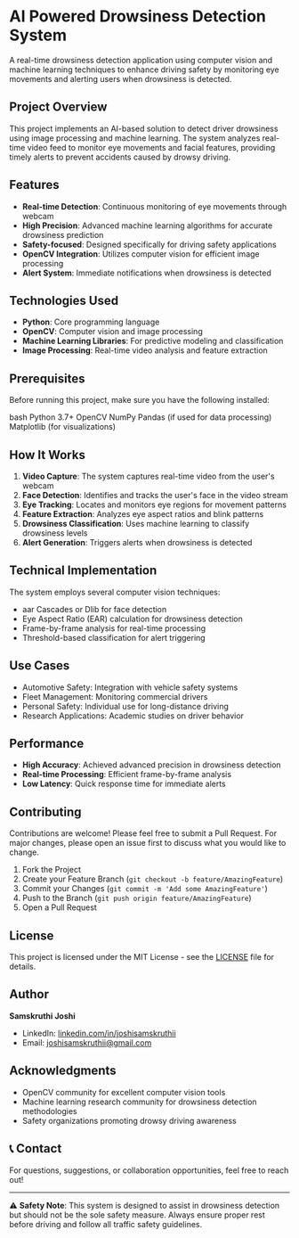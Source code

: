 # AI Powered Drowsiness Detection System

A real-time drowsiness detection application using computer vision and machine learning techniques to enhance driving safety by monitoring eye movements and alerting users when drowsiness is detected.

## Project Overview

This project implements an AI-based solution to detect driver drowsiness using image processing and machine learning. The system analyzes real-time video feed to monitor eye movements and facial features, providing timely alerts to prevent accidents caused by drowsy driving.

## Features

- **Real-time Detection**: Continuous monitoring of eye movements through webcam
- **High Precision**: Advanced machine learning algorithms for accurate drowsiness prediction
- **Safety-focused**: Designed specifically for driving safety applications
- **OpenCV Integration**: Utilizes computer vision for efficient image processing
- **Alert System**: Immediate notifications when drowsiness is detected

## Technologies Used

- **Python**: Core programming language
- **OpenCV**: Computer vision and image processing
- **Machine Learning Libraries**: For predictive modeling and classification
- **Image Processing**: Real-time video analysis and feature extraction

## Prerequisites

Before running this project, make sure you have the following installed:

bash
Python 3.7+
OpenCV
NumPy
Pandas (if used for data processing)
Matplotlib (for visualizations)



## How It Works

1. **Video Capture**: The system captures real-time video from the user's webcam
2. **Face Detection**: Identifies and tracks the user's face in the video stream
3. **Eye Tracking**: Locates and monitors eye regions for movement patterns
4. **Feature Extraction**: Analyzes eye aspect ratios and blink patterns
5. **Drowsiness Classification**: Uses machine learning to classify drowsiness levels
6. **Alert Generation**: Triggers alerts when drowsiness is detected

## Technical Implementation

The system employs several computer vision techniques:

- aar Cascades or Dlib for face detection
- Eye Aspect Ratio (EAR) calculation for drowsiness detection
- Frame-by-frame analysis for real-time processing
- Threshold-based classification for alert triggering

## Use Cases

- Automotive Safety: Integration with vehicle safety systems
- Fleet Management: Monitoring commercial drivers
- Personal Safety: Individual use for long-distance driving
- Research Applications: Academic studies on driver behavior

## Performance

- **High Accuracy**: Achieved advanced precision in drowsiness detection
- **Real-time Processing**: Efficient frame-by-frame analysis
- **Low Latency**: Quick response time for immediate alerts

##  Contributing

Contributions are welcome! Please feel free to submit a Pull Request. For major changes, please open an issue first to discuss what you would like to change.

1. Fork the Project
2. Create your Feature Branch (`git checkout -b feature/AmazingFeature`)
3. Commit your Changes (`git commit -m 'Add some AmazingFeature'`)
4. Push to the Branch (`git push origin feature/AmazingFeature`)
5. Open a Pull Request

## License

This project is licensed under the MIT License - see the [LICENSE](LICENSE) file for details.

## Author

**Samskruthi Joshi**
- LinkedIn: [linkedin.com/in/joshisamskruthii](https://linkedin.com/in/joshisamskruthii)
- Email: joshisamskruthii@gmail.com

## Acknowledgments

- OpenCV community for excellent computer vision tools
- Machine learning research community for drowsiness detection methodologies
- Safety organizations promoting drowsy driving awareness

## 📞 Contact

For questions, suggestions, or collaboration opportunities, feel free to reach out!

---

⚠️ **Safety Note**: This system is designed to assist in drowsiness detection but should not be the sole safety measure. Always ensure proper rest before driving and follow all traffic safety guidelines.
